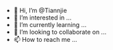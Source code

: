 - 👋 Hi, I’m @Tiannjie
- 👀 I’m interested in ...
- 🌱 I’m currently learning ...
- 💞️ I’m looking to collaborate on ...
- 📫 How to reach me ...

<!---
Tiannjie/Tiannjie is a ✨ special ✨ repository because its `README.md` (this file) appears on your GitHub profile.
You can click the Preview link to take a look at your changes.
--->
